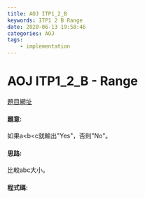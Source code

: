 ```yaml
---
title: AOJ ITP1_2_B
keywords: ITP1 2 B Range
date: 2020-06-13 19:58:46
categories: AOJ
tags:
    - implementation
---
```

# AOJ ITP1_2_B - Range
[題目網址](https://onlinejudge.u-aizu.ac.jp/courses/lesson/2/ITP1/all/ITP1_2_B)

#### 題意:
如果a&lt;b&lt;c就輸出"Yes"，否則"No"。

<!-- more -->
#### 思路:
比較abc大小。

#### 程式碼:
<script src="https://gist.github.com/Daviswww/9233d0bcd81cbdef6f2397c9177152e5.js"></script>